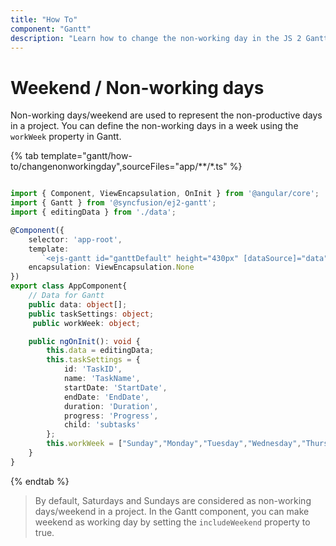 ```yaml
---
title: "How To"
component: "Gantt"
description: "Learn how to change the non-working day in the JS 2 Gantt component."
---
```


# Weekend / Non-working days

Non-working days/weekend are used to represent the non-productive days in a project. You can define the non-working days in a week using the `workWeek` property in Gantt.

{% tab template="gantt/how-to/changenonworkingday",sourceFiles="app/**/*.ts" %}

```typescript

import { Component, ViewEncapsulation, OnInit } from '@angular/core';
import { Gantt } from '@syncfusion/ej2-gantt';
import { editingData } from './data';

@Component({
    selector: 'app-root',
    template:
       `<ejs-gantt id="ganttDefault" height="430px" [dataSource]="data" [taskFields]="taskSettings"  [workWeek]="workWeek"></ejs-gantt>`,
    encapsulation: ViewEncapsulation.None
})
export class AppComponent{
    // Data for Gantt
    public data: object[];
    public taskSettings: object;
     public workWeek: object;

    public ngOnInit(): void {
        this.data = editingData;
        this.taskSettings = {
            id: 'TaskID',
            name: 'TaskName',
            startDate: 'StartDate',
            endDate: 'EndDate',
            duration: 'Duration',
            progress: 'Progress',
            child: 'subtasks'
        };
        this.workWeek = ["Sunday","Monday","Tuesday","Wednesday","Thursday"];
    }
}

```

{% endtab %}

> By default, Saturdays and Sundays are considered as non-working days/weekend in a project.
> In the Gantt component, you can make weekend as working day by setting the `includeWeekend` property to true.